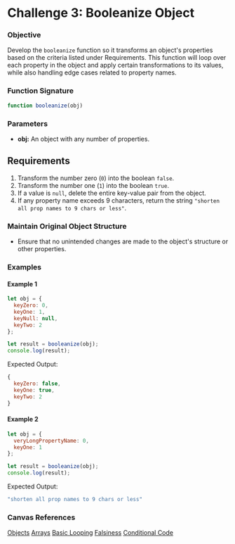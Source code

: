 # Challenge 3: Booleanize Object

### Objective
Develop the `booleanize` function so it transforms an object's properties based on the criteria listed under Requirements. This function will loop over each property in the object and apply certain transformations to its values, while also handling edge cases related to property names.

### Function Signature
```javascript
function booleanize(obj)
```

### Parameters
- **obj:** An object with any number of properties.

## Requirements
1. Transform the number zero (`0`) into the boolean `false`.
2. Transform the number one (`1`) into the boolean `true`.
3. If a value is `null`, delete the entire key-value pair from the object.
4. If any property name exceeds 9 characters, return the string `"shorten all prop names to 9 chars or less"`.

### Maintain Original Object Structure
- Ensure that no unintended changes are made to the object's structure or other properties.

### Examples

#### Example 1
```javascript
let obj = {
  keyZero: 0,
  keyOne: 1,
  keyNull: null,
  keyTwo: 2
};

let result = booleanize(obj);
console.log(result);
```
Expected Output:
```javascript
{
  keyZero: false,
  keyOne: true,
  keyTwo: 2
}
```

#### Example 2
```javascript
let obj = {
  veryLongPropertyName: 0,
  keyOne: 1
};

let result = booleanize(obj);
console.log(result);
```
Expected Output:
```javascript
"shorten all prop names to 9 chars or less"
```

### Canvas References
[Objects](https://bloomtech.instructure.com/courses/2785/modules/items/690416)
[Arrays](https://bloomtech.instructure.com/courses/2785/modules/items/690423)
[Basic Looping](https://bloomtech.instructure.com/courses/2785/modules/items/690435)
[Falsiness](https://bloomtech.instructure.com/courses/2784/modules/items/690467)
[Conditional Code](https://bloomtech.instructure.com/courses/2784/modules/items/690479)


